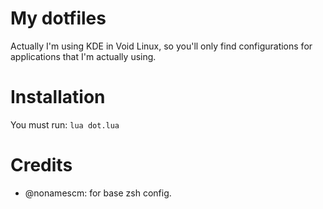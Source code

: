 # My dotfiles
Actually I'm using KDE in Void Linux, so you'll only find configurations for applications that I'm actually using. 

# Installation
You must run: `lua dot.lua`

# Credits
- @nonamescm: for base zsh config.

